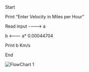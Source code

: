 Start

Print “Enter Velocity in Miles per Hour”

Read input ----> a

b <--- a* 0.00044704

Print b Km/s

End

![FlowChart 1](https://user-images.githubusercontent.com/117455989/209164674-ae8068d8-c6ea-47d3-a83e-ec66471087f4.jpeg)
